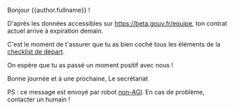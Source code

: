 Bonjour {{author.fullname}} !

D'après les données accessibles sur https://beta.gouv.fr/equipe, ton contrat actuel arrive à expiration demain.

C'est le moment de t'assurer que tu as bien coché tous les éléments de la [checklist de départ](https://github.com/sgmap/beta.gouv.fr/wiki/Au-revoir).

On espère que tu as passé un moment positif avec nous !

Bonne journée et à une prochaine,
Le secrétariat

PS : ce message est envoyé par robot [non-AGI](https://en.wikipedia.org/wiki/Artificial_general_intelligence). En cas de problème, contacter un humain !
